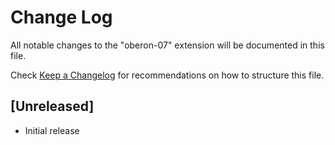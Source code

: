 # Change Log

All notable changes to the "oberon-07" extension will be documented in this file.

Check [Keep a Changelog](http://keepachangelog.com/) for recommendations on how to structure this file.

## [Unreleased]

- Initial release